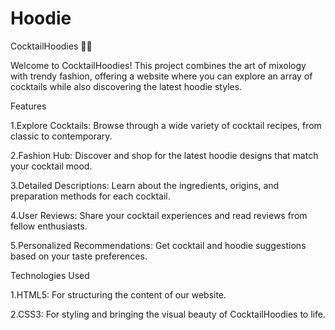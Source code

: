 # Hoodie

CocktailHoodies 🍹🧥

Welcome to CocktailHoodies! This project combines the art of mixology with trendy fashion, offering a website where you can explore an array of cocktails while also discovering the latest hoodie styles.

Features

1.Explore Cocktails: Browse through a wide variety of cocktail recipes, from classic to contemporary.

2.Fashion Hub: Discover and shop for the latest hoodie designs that match your cocktail mood.

3.Detailed Descriptions: Learn about the ingredients, origins, and preparation methods for each cocktail.

4.User Reviews: Share your cocktail experiences and read reviews from fellow enthusiasts.

5.Personalized Recommendations: Get cocktail and hoodie suggestions based on your taste preferences.

Technologies Used

1.HTML5: For structuring the content of our website.

2.CSS3: For styling and bringing the visual beauty of CocktailHoodies to life.
